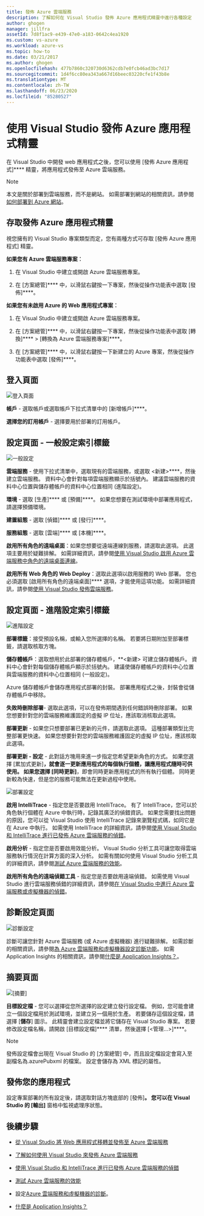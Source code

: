 ```yaml
---
title: 發佈 Azure 雲端服務
description: 了解如何在 Visual Studio 發佈 Azure 應用程式精靈中進行各種設定
author: ghogen
manager: jillfra
assetId: 7d8f1ac9-e439-47e0-a183-0642c4ea1920
ms.custom: vs-azure
ms.workload: azure-vs
ms.topic: how-to
ms.date: 03/21/2017
ms.author: ghogen
ms.openlocfilehash: 477b7860c320730d6362cdb7e0fcb46ad3bc7d17
ms.sourcegitcommit: 1d4f6cc80ea343a667d16beec03220cfe1f43b8e
ms.translationtype: MT
ms.contentlocale: zh-TW
ms.lasthandoff: 06/23/2020
ms.locfileid: "85280527"
---
```

# <a name="using-the-visual-studio-publish-azure-application-wizard"></a>使用 Visual Studio 發佈 Azure 應用程式精靈

在 Visual Studio 中開發 web 應用程式之後，您可以使用 [發佈 Azure 應用程式]**** 精靈，將應用程式發佈至 Azure 雲端服務。

> [!Note]
> 本文是關於部署到雲端服務，而不是網站。 如需部署到網站的相關資訊，請參閱 [如何部署到 Azure 網站](https://social.msdn.microsoft.com/Search/windowsazure?query=How%20to%20Deploy%20an%20Azure%20Web%20Site&Refinement=138&ac=4#refinementChanges=117&pageNumber=1&showMore=false)。

## <a name="accessing-the-publish-azure-application-wizard"></a>存取發佈 Azure 應用程式精靈

視您擁有的 Visual Studio 專案類型而定，您有兩種方式可存取 [發佈 Azure 應用程式] 精靈。

**如果您有 Azure 雲端服務專案︰**

1. 在 Visual Studio 中建立或開啟 Azure 雲端服務專案。

1. 在 [方案總管]**** 中，以滑鼠右鍵按一下專案，然後從操作功能表中選取 [發佈]****。

**如果您有未啟用 Azure 的 Web 應用程式專案︰**

1. 在 Visual Studio 中建立或開啟 Azure 雲端服務專案。

1. 在 [方案總管]**** 中，以滑鼠右鍵按一下專案，然後從操作功能表中選取 [轉換]**** > [轉換為 Azure 雲端服務專案]****。

1. 在 [方案總管]**** 中，以滑鼠右鍵按一下新建立的 Azure 專案，然後從操作功能表中選取 [發佈]****。

## <a name="sign-in-page"></a>登入頁面

![登入頁面](./media/vs-azure-tools-publish-azure-application-wizard/sign-in.png)

**帳戶** - 選取帳戶或選取帳戶下拉式清單中的 [新增帳戶]****。

**選擇您的訂用帳戶** - 選擇要用於部署的訂用帳戶。

## <a name="settings-page---common-settings-tab"></a>設定頁面 - 一般設定索引標籤

![一般設定](./media/vs-azure-tools-publish-azure-application-wizard/settings-common-settings.png)

**雲端服務** - 使用下拉式清單中，選取現有的雲端服務，或選取 &lt;新建>****，然後建立雲端服務。 資料中心會針對每項雲端服務顯示於括號內。 建議雲端服務的資料中心位置與儲存體帳戶的資料中心位置相同 (進階設定)。

**環境** - 選取 [生產]**** 或 [預備]****。 如果您想要在測試環境中部署應用程式，請選擇預備環境。

**建置組態** - 選取 [偵錯]**** 或 [發行]****。

**服務組態** - 選取 [雲端]**** 或 [本機]****。

**啟用所有角色的遠端桌面**：如果您想要從遠端連線到服務，請選取此選項。 此選項主要用於疑難排解。 如需詳細資訊，請參閱[使用 Visual Studio 啟用 Azure 雲端服務中角色的遠端桌面連線](/azure/cloud-services/cloud-services-role-enable-remote-desktop-visual-studio)。

**啟用所有 Web 角色的 Web Deploy**：選取此選項以啟用服務的 Web 部署。 您也必須選取 [啟用所有角色的遠端桌面]**** 選項，才能使用這項功能。 如需詳細資訊，請參閱[使用 Visual Studio 發佈雲端服務](vs-azure-tools-publishing-a-cloud-service.md)。

## <a name="settings-page---advanced-settings-tab"></a>設定頁面 - 進階設定索引標籤

![進階設定](./media/vs-azure-tools-publish-azure-application-wizard/settings-advanced-settings.png)

**部署標籤**：接受預設名稱，或輸入您所選擇的名稱。 若要將日期附加至部署標籤，請選取核取方塊。

**儲存體帳戶**：選取想用於此部署的儲存體帳戶，**&lt;新建> 可建立儲存體帳戶。 資料中心會針對每個儲存體帳戶顯示於括號內。 建議使儲存體帳戶的資料中心位置與雲端服務的資料中心位置相同 (一般設定)。

Azure 儲存體帳戶會儲存應用程式部署的封裝。 部署應用程式之後，封裝會從儲存體帳戶中移除。

**失敗時刪除部署**- 選取此選項，可以在發佈期間遇到任何錯誤時刪除部署。 如果您想要針對您的雲端服務維護固定的虛擬 IP 位址，應該取消核取此選項。

**部署更新** - 如果您只想要部署已更新的元件，請選取此選項。 這種部署類型比完整部署更快速。 如果您想要針對您的雲端服務維護固定的虛擬 IP 位址，應該核取此選項。

**部署更新 - 設定** - 此對話方塊用來進一步指定您希望更新角色的方式。 如果您選擇 [累加式更新]****，就會逐一更新應用程式的每個執行個體，讓應用程式隨時可供使用。 如果您選擇 [同時更新]****，即會同時更新應用程式的所有執行個體。 同時更新較為快速，但是您的服務可能無法在更新過程中使用。

![部署設定](./media/vs-azure-tools-publish-azure-application-wizard/deployment-settings.png)

**啟用 IntelliTrace** - 指定您是否要啟用 IntelliTrace。 有了 IntelliTrace，您可以於角色執行個體在 Azure 中執行時，記錄其廣泛的偵錯資訊。 如果您需要找出問題的原因，您可以從 Visual Studio 使用 IntelliTrace 記錄來瀏覽程式碼，如同它是在 Azure 中執行。 如需使用 IntelliTrace 的詳細資訊，請參閱[使用 Visual Studio 和 IntelliTrace 進行已發佈 Azure 雲端服務的偵錯](./vs-azure-tools-intellitrace-debug-published-cloud-services.md)。

**啟用分析** - 指定您是否要啟用效能分析。 Visual Studio 分析工具可讓您取得雲端服務執行情況在計算方面的深入分析。 如需有關如何使用 Visual Studio 分析工具的詳細資訊，請參閱[測試 Azure 雲端服務的效能](./vs-azure-tools-performance-profiling-cloud-services.md)。

**啟用所有角色的遠端偵錯工具** - 指定您是否要啟用遠端偵錯。 如需使用 Visual Studio 進行雲端服務偵錯的詳細資訊，請參閱[在 Visual Studio 中進行 Azure 雲端服務或虛擬機器的偵錯](./vs-azure-tools-debug-cloud-services-virtual-machines.md)。

## <a name="diagnostics-settings-page"></a>診斷設定頁面

![診斷設定](./media/vs-azure-tools-publish-azure-application-wizard/diagnostic-settings.png)

診斷可讓您針對 Azure 雲端服務 (或 Azure 虛擬機器) 進行疑難排解。 如需診斷的相關資訊，請參閱[為 Azure 雲端服務和虛擬機器設定診斷功能](./vs-azure-tools-diagnostics-for-cloud-services-and-virtual-machines.md)。 如需 Application Insights 的相關資訊，請參閱[什麼是 Application Insights？](/azure/application-insights/app-insights-overview)。

## <a name="summary-page"></a>摘要頁面

![[摘要]](./media/vs-azure-tools-publish-azure-application-wizard/summary.png)

**目標設定檔** - 您可以選擇從您所選擇的設定建立發行設定檔。 例如，您可能會建立一個設定檔用於測試環境，並建立另一個用於生產。 若要儲存這個設定檔，請選擇 [**儲存**] 圖示。 此精靈會建立設定檔並將它儲存在 Visual Studio 專案。 若要修改設定檔名稱，請開啟 [目標設定檔]**** 清單，然後選擇 [&lt;管理...&gt;]****。

   > [!Note]
   > 發佈設定檔會出現在 Visual Studio 的 [方案總管] 中，而且設定檔設定會寫入至副檔名為.azurePubxml 的檔案。 設定會儲存為 XML 標記的屬性。

## <a name="publishing-your-application"></a>發佈您的應用程式

設定專案部署的所有設定後，請選取對話方塊底部的 [發佈]****。 您可以在 Visual Studio 的 [輸出]**** 窗格中監視處理序狀態。

## <a name="next-steps"></a>後續步驟

- [從 Visual Studio 將 Web 應用程式移轉並發佈至 Azure 雲端服務](./vs-azure-tools-migrate-publish-web-app-to-cloud-service.md)

- [了解如何使用 Visual Studio 來發佈 Azure 雲端服務](./vs-azure-tools-publishing-a-cloud-service.md)

- [使用 Visual Studio 和 IntelliTrace 進行已發佈 Azure 雲端服務的偵錯](./vs-azure-tools-intellitrace-debug-published-cloud-services.md)

- [測試 Azure 雲端服務的效能](./vs-azure-tools-performance-profiling-cloud-services.md)

- 設定[Azure 雲端服務和虛擬機器的診斷](./vs-azure-tools-diagnostics-for-cloud-services-and-virtual-machines.md)。

- [什麼是 Application Insights？](/azure/application-insights/app-insights-overview)